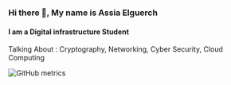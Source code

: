 ### Hi there 👋, My name is Assia Elguerch
#### I am a Digital infrastructure Student


Talking About : Cryptography, Networking, Cyber Security, Cloud Computing



![GitHub metrics](https://metrics.lecoq.io/Assia-Elguerch)  


